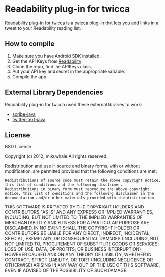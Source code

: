Readability plug-in for twicca
==============================
Readability plug-in for twicca is a [twicca](http://twicca.r246.jp/) plug-in that lets you add links in a tweet to your Readability reading list. 

How to compile
--------------
1. Make sure you have Android SDK installed.
2. Get the API Keys from [Readability](http://http://www.readability.com/publishers/api/)
3. Clone the repo, find the APIKeys class.
4. Put your API key and secret in the appropriate variable.
5. Compile the app.

External Library Dependencies
-----------------------------
Readability plug-in for twicca used these external libraries to work:

- [scribe-java](https://github.com/fernandezpablo85/scribe-java)
- [twitter-text-java](https://github.com/twitter/twitter-text-java)

License
-------
BSD License

Copyright (c) 2012, mikuwhale
All rights reserved.

Redistribution and use in source and binary forms, with or without modification, are permitted provided that the following conditions are met:

    Redistributions of source code must retain the above copyright notice, this list of conditions and the following disclaimer.
    Redistributions in binary form must reproduce the above copyright notice, this list of conditions and the following disclaimer in the documentation and/or other materials provided with the distribution.

THIS SOFTWARE IS PROVIDED BY THE COPYRIGHT HOLDERS AND CONTRIBUTORS "AS IS" AND ANY EXPRESS OR IMPLIED WARRANTIES, INCLUDING, BUT NOT LIMITED TO, THE IMPLIED WARRANTIES OF MERCHANTABILITY AND FITNESS FOR A PARTICULAR PURPOSE ARE DISCLAIMED. IN NO EVENT SHALL THE COPYRIGHT HOLDER OR CONTRIBUTORS BE LIABLE FOR ANY DIRECT, INDIRECT, INCIDENTAL, SPECIAL, EXEMPLARY, OR CONSEQUENTIAL DAMAGES (INCLUDING, BUT NOT LIMITED TO, PROCUREMENT OF SUBSTITUTE GOODS OR SERVICES; LOSS OF USE, DATA, OR PROFITS; OR BUSINESS INTERRUPTION) HOWEVER CAUSED AND ON ANY THEORY OF LIABILITY, WHETHER IN CONTRACT, STRICT LIABILITY, OR TORT (INCLUDING NEGLIGENCE OR OTHERWISE) ARISING IN ANY WAY OUT OF THE USE OF THIS SOFTWARE, EVEN IF ADVISED OF THE POSSIBILITY OF SUCH DAMAGE.